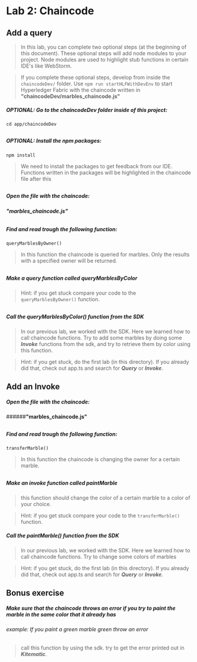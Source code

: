 # Lab 2: Chaincode

## Add a query
> In this lab, you can complete two optional steps (at the beginning of this document).
These optional steps will add node modules to your project. 
Node modules are used to highlight stub functions in certain IDE's like WebStorm.

>If you complete these optional steps, develop from inside the `chaincodeDev/` folder. 
Use `npm run startHLFWithDevEnv` to start Hyperledger Fabric with the chaincode written in __"chaincodeDev/marbles_chaincode.js"__
#####  ___OPTIONAL:___ Go to the chaincodeDev folder inside of this project: 
`cd app/chaincodeDev`
##

##### ___OPTIONAL:___ Install the npm packages:
`npm install`
> We need to install the packages to get feedback from our IDE. 
Functions written in the packages will be highlighted in the chaincode file after this
##
 
##### Open the file with the chaincode: 
###### __"marbles_chaincode.js"__
##

##### Find and read trough the following function: 
`queryMarblesByOwner()`
 > In this function the chaincode is queried for marbles. 
 Only the results with a specified owner will be returned.
##

##### Make a query function called queryMarblesByColor
 > Hint: if you get stuck compare your code to the `queryMarblesByOwner()` function.
##

##### Call the queryMarblesByColor() function from the SDK
> In our previous lab, we worked with the SDK. Here we learned how to call chaincode functions.
Try to add some marbles by doing some ___Invoke___ functions from the sdk, and try to retrieve them by color using this function.

>Hint: if you get stuck, do the first lab (in this directory). If you already did that, check out app.ts and search for ___Query___ or ___Invoke___. 
##

## Add an Invoke
 
##### Open the file with the chaincode: 
######__"marbles_chaincode.js"__
##

##### Find and read trough the following function: 
`transferMarble()`
 > In this function the chaincode is changing the owner for a certain marble. 
##

##### Make an invoke function called paintMarble
> this function should change the color of a certain marble to a color of your choice.

 > Hint: if you get stuck compare your code to the `transferMarble()` function.

##### Call the paintMarble() function from the SDK
> In our previous lab, we worked with the SDK. Here we learned how to call chaincode functions.
Try to change some colors of marbles

>Hint: if you get stuck, do the first lab (in this directory). If you already did that, check out app.ts and search for ___Query___ or ___Invoke___. 
##

## Bonus exercise
##### Make sure that the chaincode throws an error if you try to paint the marble in the same color that it already has
###### example: If you paint a green marble green throw an error

> call this function by using the sdk. try to get the error printed out in ___Kitematic___.

